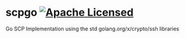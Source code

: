 # scpgo [![Apache Licensed](https://img.shields.io/badge/license-Apache2.0-blue.svg)](https://raw.githubusercontent.com/raravena80/scpgo/master/LICENSE)

Go SCP Implementation using the std golang.org/x/crypto/ssh libraries
